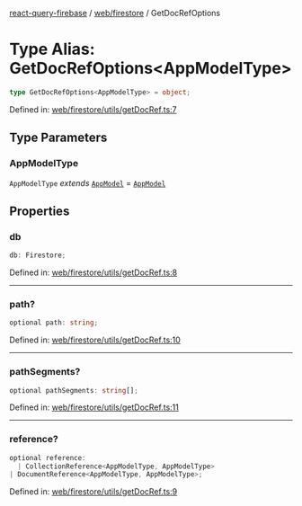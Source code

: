 [react-query-firebase](../../../modules.md) / [web/firestore](../index.md) / GetDocRefOptions

# Type Alias: GetDocRefOptions\<AppModelType\>

```ts
type GetDocRefOptions<AppModelType> = object;
```

Defined in: [web/firestore/utils/getDocRef.ts:7](https://github.com/vpishuk/react-query-firebase/blob/47ed1ecd8b83d68dd4237e8eb73f6aa6dea2c1fa/web/firestore/utils/getDocRef.ts#L7)

## Type Parameters

### AppModelType

`AppModelType` *extends* [`AppModel`](../../../types/type-aliases/AppModel.md) = [`AppModel`](../../../types/type-aliases/AppModel.md)

## Properties

### db

```ts
db: Firestore;
```

Defined in: [web/firestore/utils/getDocRef.ts:8](https://github.com/vpishuk/react-query-firebase/blob/47ed1ecd8b83d68dd4237e8eb73f6aa6dea2c1fa/web/firestore/utils/getDocRef.ts#L8)

***

### path?

```ts
optional path: string;
```

Defined in: [web/firestore/utils/getDocRef.ts:10](https://github.com/vpishuk/react-query-firebase/blob/47ed1ecd8b83d68dd4237e8eb73f6aa6dea2c1fa/web/firestore/utils/getDocRef.ts#L10)

***

### pathSegments?

```ts
optional pathSegments: string[];
```

Defined in: [web/firestore/utils/getDocRef.ts:11](https://github.com/vpishuk/react-query-firebase/blob/47ed1ecd8b83d68dd4237e8eb73f6aa6dea2c1fa/web/firestore/utils/getDocRef.ts#L11)

***

### reference?

```ts
optional reference: 
  | CollectionReference<AppModelType, AppModelType>
| DocumentReference<AppModelType, AppModelType>;
```

Defined in: [web/firestore/utils/getDocRef.ts:9](https://github.com/vpishuk/react-query-firebase/blob/47ed1ecd8b83d68dd4237e8eb73f6aa6dea2c1fa/web/firestore/utils/getDocRef.ts#L9)
